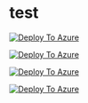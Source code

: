 # test

[![Deploy To Azure](https://aka.ms/deploytoazurebutton?sanitize=true)](https://portal.azure.com/#create/Microsoft.Template/uri/https%3A%2F%2Fraw.githubusercontent.com%2Fkmatsumaru%2Ftest%2Fmain%2Fazuredeploy.json)

[![Deploy To Azure](https://aka.ms/deploytoazurebutton)](https://portal.azure.com/#create/Microsoft.Template/uri/https%3A%2F%2Fkmatsumrusa2177.blob.core.windows.net%2Ftest%2Fazuredeploy.json)

[![Deploy To Azure](https://aka.ms/deploytoazurebutton)](https://portal.azure.com/#create/Microsoft.Template/uri/https%3A%2F%2Fraw.githubusercontent.com%2FAzure%2Fazure-quickstart-templates%2Fmaster%2Fquickstarts%2Fmicrosoft.storage%2Fstorage-account-create%2Fazuredeploy.json)

[![Deploy To Azure](https://aka.ms/deploytoazurebutton)](https://portal.azure.com/#create/Microsoft.Template/uri/https://microsoftapc-my.sharepoint.com/:u:/g/personal/kmatsumaru_microsoft_com/Ee4t2fDVW-xFqOnG9gQk44kBtbIuf7ACJLA-GdDR10nbtA?e=QM7myY)
